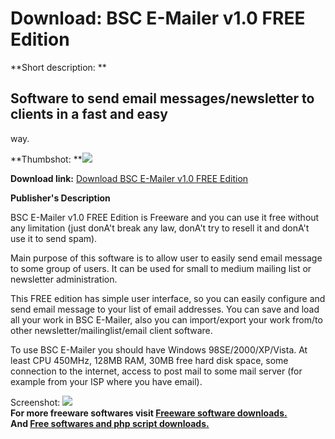 # Download: BSC E-Mailer v1.0 FREE Edition

**Short description: **

## Software to send email messages/newsletter to clients in a fast and easy
way.

  
**Thumbshot: **![](http://www.freewarefiles.com/screenshot/bscmailerfree_md.jpg)   
  
**Download link:** [Download BSC E-Mailer v1.0 FREE Edition](http://freesoftwares.boysofts.com/BSC-E-Mailer-V-FREE-Edition_program_37242.html)  
  

**Publisher's Description**  
  

BSC E-Mailer v1.0 FREE Edition is Freeware and you can use it free without any
limitation (just donA't break any law, donA't try to resell it and donA't use
it to send spam).

Main purpose of this software is to allow user to easily send email message to
some group of users. It can be used for small to medium mailing list or
newsletter administration.

This FREE edition has simple user interface, so you can easily configure and
send email message to your list of email addresses. You can save and load all
your work in BSC E-Mailer, also you can import/export your work from/to other
newsletter/mailinglist/email client software.

To use BSC E-Mailer you should have Windows 98SE/2000/XP/Vista. At least CPU
450MHz, 128MB RAM, 30MB free hard disk space, some connection to the internet,
access to post mail to some mail server (for example from your ISP where you
have email).

  
  
Screenshot: ![](http://www.freewarefiles.com/screenshot/bscmailerfree.jpg)  
**For more freeware softwares visit [Freeware software downloads.](http://freesoftwares.boysofts.com/)**   
**And [Free softwares and php script downloads.](http://www.boysofts.com/)**

